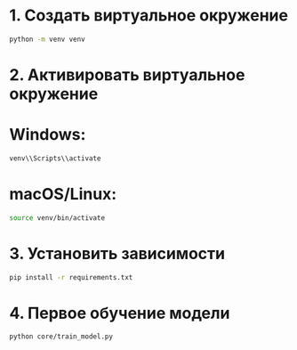 # 1. Создать виртуальное окружение
```bash
python -m venv venv
```


# 2. Активировать виртуальное окружение
# Windows:
```bash
venv\\Scripts\\activate
```
# macOS/Linux:
```bash
source venv/bin/activate
```

# 3. Установить зависимости
```bash
pip install -r requirements.txt
```

# 4. Первое обучение модели
```bash
python core/train_model.py
```